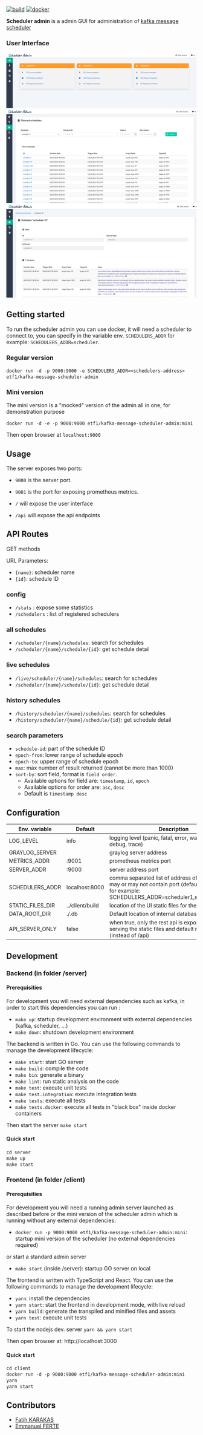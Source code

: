 [![build](https://github.com/etf1/kafka-message-scheduler-admin/actions/workflows/build.yml/badge.svg)](https://github.com/etf1/kafka-message-scheduler-admin/actions/workflows/build.yml)
[![docker](https://github.com/etf1/kafka-message-scheduler-admin/actions/workflows/docker.yml/badge.svg)](https://github.com/etf1/kafka-message-scheduler-admin/actions/workflows/docker.yml)

**Scheduler admin** is a admin GUI for administration of [kafka message scheduler](https://github.com/etf1/kafka-message-scheduler)


### User Interface

![Home](docs/screenshots/one.png)
![List](docs/screenshots/two.png)
![Detail](docs/screenshots/three.png)

## Getting started

To run the scheduler admin you can use docker, it will need a scheduler to connect to, you can specify in the variable env. `SCHEDULERS_ADDR` for example: `SCHEDULERS_ADDR=scheduler`.

### Regular version

```
docker run -d -p 9000:9000 -e SCHEDULERS_ADDR=<schedulers-address> etf1/kafka-message-scheduler-admin
```

### Mini version

The mini version is a "mocked" version of the admin all in one, for demonstration purpose

```
docker run -d -e -p 9000:9000 etf1/kafka-message-scheduler-admin:mini
```

Then open browser at `localhost:9000`

## Usage

The server exposes two ports:

- `9000` is the server port. 
- `9001` is the port for exposing prometheus metrics.

- `/` will expose the user interface
- `/api` will expose the api endpoints

## API Routes

GET methods

URL Parameters:
- `{name}`: scheduler name
- `{id}`: schedule ID

### config
- `/stats` : expose some statistics
- `/schedulers` : list of registered schedulers

### all schedules
- `/scheduler/{name}/schedules`: search for schedules 
- `/scheduler/{name}/schedule/{id}`: get schedule detail

### live schedules
- `/live/scheduler/{name}/schedules`: search for schedules
- `/scheduler/{name}/schedule/{id}`: get schedule detail

### history schedules
- `/history/scheduler/{name}/schedules`: search for schedules
- `/history/scheduler/{name}/schedule/{id}`: get schedule detail

### search parameters

- `schedule-id`: part of the schedule ID
- `epoch-from`: lower range of schedule epoch
- `epoch-to`: upper range of schedule epoch
- `max`: max number of result returned (cannot be more than 1000)
- `sort-by`: sort field, format is `field order`. 
   - Available options for field are: `timestamp`, `id`, `epoch`
   - Available options for order are: `asc`, `desc`
   - Default is `timestamp desc`

## Configuration

| Env. variable    | Default         | Description                                                                                                                                                |
|------------------|-----------------|------------------------------------------------------------------------------------------------------------------------------------------------------------|
| LOG_LEVEL        | info            | logging level (panic, fatal, error, warning, info, debug, trace)                                                                                           |
| GRAYLOG_SERVER   |                 | graylog server address                                                                                                                                     |
| METRICS_ADDR     | :9001           | prometheus metrics port                                                                                                                                    |
| SERVER_ADDR      | :9000           | server address port                                                                                                                                        |
| SCHEDULERS_ADDR  | localhost:8000  | comma separated list of address of schedulers, may or may not contain port (default port is 8000), for example: SCHEDULERS_ADDR=scheduler1,scheduler2:8000 |
| STATIC_FILES_DIR | ../client/build | location of the UI static files for the HTML & js files                                                                                                    |
| DATA_ROOT_DIR    | ./.db           | Default location of internal database files                                                                                                                |
| API_SERVER_ONLY  | false           | when true, only the rest api is exposed without serving the static files and default route is / (instead of /api)                                          |

## Development

### Backend (in folder /server)

#### Prerequisities

For development you will need external dependencies such as kafka, in order to start this dependencies you can run :

- `make up`: startup development environment with external dependencies (kafka, scheduler, ...)
- `make down`:  shutdown development environment

The backend is written in Go. You can use the following commands to manage the development lifecycle:

- `make start`: start GO server
- `make build`: compile the code
- `make bin`: generate a binary
- `make lint`: run static analysis on the code
- `make test`: execute unit tests
- `make test.integration`: execute integration tests
- `make tests`: execute all tests
- `make tests.docker`: execute all tests in "black box" inside docker containers

Then start the server `make start`

#### Quick start

```
cd server
make up
make start
```

### Frontend (in folder /client)

#### Prerequisities

For development you will need a running admin server launched as described before or the mini version of the scheduler admin which is running without any external dependencies:

- `docker run -p 9000:9000 etf1/kafka-message-scheduler-admin:mini`: startup mini version of the scheduler (no external dependencies required)

or start a standard admin server

- `make start` (inside /server): startup GO server on local

The frontend is written with TypeScript and React. You can use the following commands to manage the development lifecycle:

- `yarn`: install the dependencies
- `yarn start`: start the frontend in development mode, with live reload
- `yarn build`: generate the transpiled and minified files and assets
- `yarn test`: execute unit tests

To start the nodejs dev. server `yarn && yarn start`

Then open browser at: http://localhost:3000

#### Quick start

```
cd client
docker run -d -p 9000:9000 etf1/kafka-message-scheduler-admin:mini
yarn
yarn start
```

## Contributors

- [Fatih KARAKAS](https://github.com/fkarakas)
- [Emmanuel FERTE](https://github.com/eferte)
